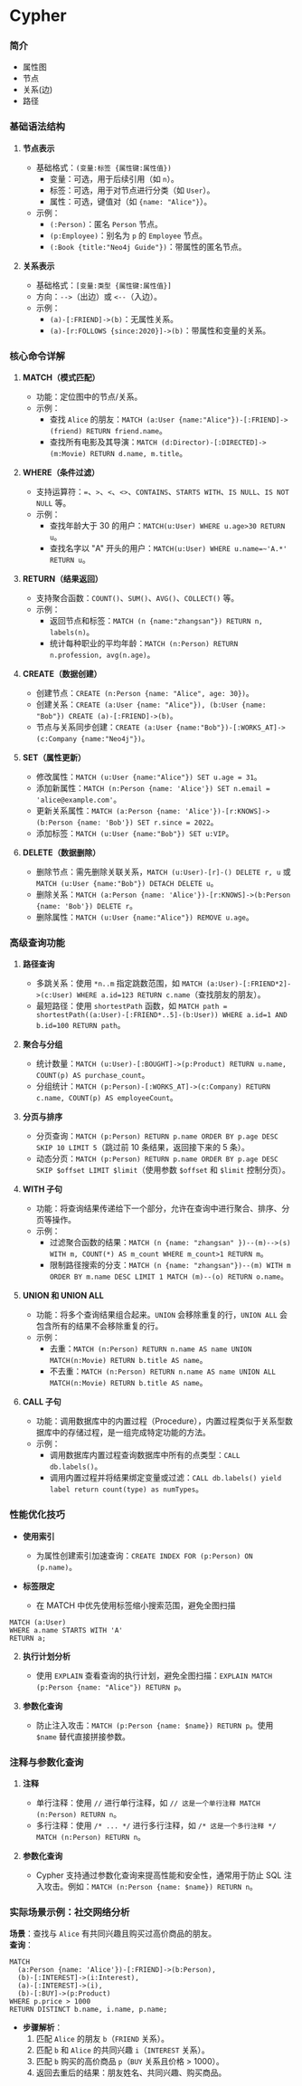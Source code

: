 # Cypher
<!-- toc --> 

### 简介

- 属性图
- 节点
- 关系(边)
- 路径

### 基础语法结构

1. **节点表示**

	* 基础格式：`(变量:标签 {属性键:属性值})`
		* 变量：可选，用于后续引用（如 `n`）。
		* 标签：可选，用于对节点进行分类（如 `User`）。
		* 属性：可选，键值对（如 `{name: "Alice"}`）。
	* 示例：
		* `(:Person)`：匿名 `Person` 节点。
		* `(p:Employee)`：别名为 `p` 的 `Employee` 节点。
		* `(:Book {title:"Neo4j Guide"})`：带属性的匿名节点。

2. **关系表示**

	* 基础格式：`[变量:类型 {属性键:属性值}]`
	* 方向：`-->`（出边）或 `<--`（入边）。
	* 示例：
		* `(a)-[:FRIEND]->(b)`：无属性关系。
		* `(a)-[r:FOLLOWS {since:2020}]->(b)`：带属性和变量的关系。

### 核心命令详解

1. **MATCH（模式匹配）**

	* 功能：定位图中的节点/关系。
	* 示例：
		* 查找 `Alice` 的朋友：`MATCH (a:User {name:"Alice"})-[:FRIEND]->(friend) RETURN friend.name`。
		* 查找所有电影及其导演：`MATCH (d:Director)-[:DIRECTED]->(m:Movie) RETURN d.name, m.title`。

2. **WHERE（条件过滤）**

	* 支持运算符：`=`、`>`、`<`、`<>`、`CONTAINS`、`STARTS WITH`、`IS NULL`、`IS NOT NULL` 等。
	* 示例：
		* 查找年龄大于 30 的用户：`MATCH(u:User) WHERE u.age>30 RETURN u`。
		* 查找名字以 "A" 开头的用户：`MATCH(u:User) WHERE u.name=~'A.*' RETURN u`。

3. **RETURN（结果返回）**

	* 支持聚合函数：`COUNT()`、`SUM()`、`AVG()`、`COLLECT()` 等。
	* 示例：
		* 返回节点和标签：`MATCH (n {name:"zhangsan"}) RETURN n, labels(n)`。
		* 统计每种职业的平均年龄：`MATCH (n:Person) RETURN n.profession, avg(n.age)`。

4. **CREATE（数据创建）**

	* 创建节点：`CREATE (n:Person {name: "Alice", age: 30})`。
	* 创建关系：`CREATE (a:User {name: "Alice"}), (b:User {name: "Bob"}) CREATE (a)-[:FRIEND]->(b)`。
	* 节点与关系同步创建：`CREATE (a:User {name:"Bob"})-[:WORKS_AT]->(c:Company {name:"Neo4j"})`。

5. **SET（属性更新）**

	* 修改属性：`MATCH (u:User {name:"Alice"}) SET u.age = 31`。
	* 添加新属性：`MATCH (n:Person {name: 'Alice'}) SET n.email = 'alice@example.com'`。
	* 更新关系属性：`MATCH (a:Person {name: 'Alice'})-[r:KNOWS]->(b:Person {name: 'Bob'}) SET r.since = 2022`。
	* 添加标签：`MATCH (u:User {name:"Bob"}) SET u:VIP`。

6. **DELETE（数据删除）**

	* 删除节点：需先删除关联关系，`MATCH (u:User)-[r]-() DELETE r, u` 或 `MATCH (u:User {name:"Bob"}) DETACH DELETE u`。
	* 删除关系：`MATCH (a:Person {name: 'Alice'})-[r:KNOWS]->(b:Person {name: 'Bob'}) DELETE r`。
	* 删除属性：`MATCH (u:User {name:"Alice"}) REMOVE u.age`。

### 高级查询功能

1. **路径查询**

	* 多跳关系：使用 `*n..m` 指定跳数范围，如 `MATCH (a:User)-[:FRIEND*2]->(c:User) WHERE a.id=123 RETURN c.name`（查找朋友的朋友）。
	* 最短路径：使用 `shortestPath` 函数，如 `MATCH path = shortestPath((a:User)-[:FRIEND*..5]-(b:User)) WHERE a.id=1 AND b.id=100 RETURN path`。

2. **聚合与分组**

	* 统计数量：`MATCH (u:User)-[:BOUGHT]->(p:Product) RETURN u.name, COUNT(p) AS purchase_count`。
	* 分组统计：`MATCH (p:Person)-[:WORKS_AT]->(c:Company) RETURN c.name, COUNT(p) AS employeeCount`。

3. **分页与排序**

	* 分页查询：`MATCH (p:Person) RETURN p.name ORDER BY p.age DESC SKIP 10 LIMIT 5`（跳过前 10 条结果，返回接下来的 5 条）。
	* 动态分页：`MATCH (p:Person) RETURN p.name ORDER BY p.age DESC SKIP $offset LIMIT $limit`（使用参数 `$offset` 和 `$limit` 控制分页）。

4. **WITH 子句**

	* 功能：将查询结果传递给下一个部分，允许在查询中进行聚合、排序、分页等操作。
	* 示例：
		* 过滤聚合函数的结果：`MATCH (n {name: "zhangsan" })--(m)-->(s) WITH m, COUNT(*) AS m_count WHERE m_count>1 RETURN m`。
		* 限制路径搜索的分支：`MATCH (n {name: "zhangsan"})--(m) WITH m ORDER BY m.name DESC LIMIT 1 MATCH (m)--(o) RETURN o.name`。

5. **UNION 和 UNION ALL**

	* 功能：将多个查询结果组合起来。`UNION` 会移除重复的行，`UNION ALL` 会包含所有的结果不会移除重复的行。
	* 示例：
		* 去重：`MATCH (n:Person) RETURN n.name AS name UNION MATCH(n:Movie) RETURN b.title AS name`。
		* 不去重：`MATCH (n:Person) RETURN n.name AS name UNION ALL MATCH(n:Movie) RETURN b.title AS name`。

6. **CALL 子句**

	* 功能：调用数据库中的内置过程（Procedure），内置过程类似于关系型数据库中的存储过程，是一组完成特定功能的方法。
	* 示例：
		* 调用数据库内置过程查询数据库中所有的点类型：`CALL db.labels()`。
		* 调用内置过程并将结果绑定变量或过滤：`CALL db.labels() yield label return count(type) as numTypes`。

### 性能优化技巧

- **使用索引**

	* 为属性创建索引加速查询：`CREATE INDEX FOR (p:Person) ON (p.name)`。

- **标签限定**

    * 在 MATCH 中优先使用标签缩小搜索范围，避免全图扫描

```cypher
MATCH (a:User) 
WHERE a.name STARTS WITH 'A'
RETURN a;
```

2. **执行计划分析**

	* 使用 `EXPLAIN` 查看查询的执行计划，避免全图扫描：`EXPLAIN MATCH (p:Person {name: "Alice"}) RETURN p`。

3. **参数化查询**

	* 防止注入攻击：`MATCH (p:Person {name: $name}) RETURN p`。使用 `$name` 替代直接拼接参数。

### 注释与参数化查询

1. **注释**

	* 单行注释：使用 `//` 进行单行注释，如 `// 这是一个单行注释 MATCH (n:Person) RETURN n`。
	* 多行注释：使用 `/* ... */` 进行多行注释，如 `/* 这是一个多行注释 */ MATCH (n:Person) RETURN n`。

2. **参数化查询**

	* Cypher 支持通过参数化查询来提高性能和安全性，通常用于防止 SQL 注入攻击。例如：`MATCH (n:Person {name: $name}) RETURN n`。

### **实际场景示例：社交网络分析**

**场景**：查找与 `Alice` 有共同兴趣且购买过高价商品的朋友。  
**查询**：  
```cypher
MATCH 
  (a:Person {name: 'Alice'})-[:FRIEND]->(b:Person),
  (b)-[:INTEREST]->(i:Interest),
  (a)-[:INTEREST]->(i),
  (b)-[:BUY]->(p:Product)
WHERE p.price > 1000
RETURN DISTINCT b.name, i.name, p.name;
```
- **步骤解析**：  
  1. 匹配 `Alice` 的朋友 `b`（`FRIEND` 关系）。  
  2. 匹配 `b` 和 `Alice` 的共同兴趣 `i`（`INTEREST` 关系）。  
  3. 匹配 `b` 购买的高价商品 `p`（`BUY` 关系且价格 > 1000）。  
  4. 返回去重后的结果：朋友姓名、共同兴趣、购买商品。